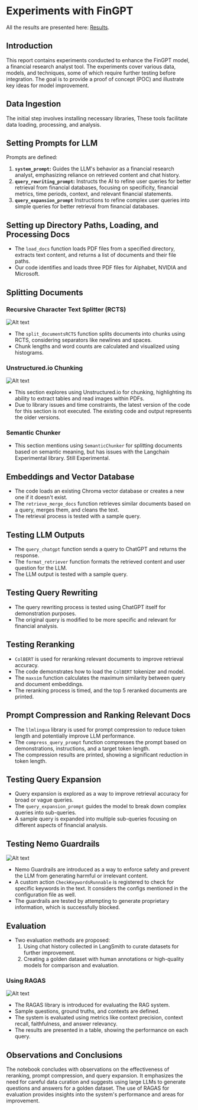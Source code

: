 # Experiments with FinGPT

All the results are presented here: [Results](https://github.com/xandie985/RAGFinanceChatBot/blob/main/notebooks/langsmith_groq_openaiembed.ipynb).

## Introduction

This report contains experiments conducted to enhance the FinGPT model, a financial research analyst tool. The experiments cover various data, models, and techniques, some of which require further testing before integration. The goal is to provide a proof of concept (POC) and illustrate key ideas for model improvement.

## Data Ingestion

The initial step involves installing necessary libraries, These tools facilitate data loading, processing, and analysis.

## Setting Prompts for LLM

Prompts are defined:

1.  **`system_prompt`:** Guides the LLM's behavior as a financial research analyst, emphasizing reliance on retrieved content and chat history.
2.  **`query_rewriting_prompt`:** Instructs the AI to refine user queries for better retrieval from financial databases, focusing on specificity, financial metrics, time periods, context, and relevant financial statements.
3. **`query_expansion_prompt`** Instructions to refine complex user queries into simple queries for better retrieval from financial databases.

## Setting up Directory Paths, Loading, and Processing Docs

*   The `load_docs` function loads PDF files from a specified directory, extracts text content, and returns a list of documents and their file paths.
*   Our code identifies and loads three PDF files for Alphabet, NVIDIA and Microsoft.

## Splitting Documents

### Recursive Character Text Splitter (RCTS)
![Alt text](images/image11.png)

*   The `split_documentsRCTS` function splits documents into chunks using RCTS, considering separators like newlines and spaces.
*   Chunk lengths and word counts are calculated and visualized using histograms.

### Unstructured.io Chunking
![Alt text](images/image12.png)
*   This section explores using Unstructured.io for chunking, highlighting its ability to extract tables and read images within PDFs.
*   Due to library issues and time constraints, the latest version of the code for this section is not executed. The existing code and output represents the older versions. 

### Semantic Chunker

*   This section mentions using `SemanticChunker` for splitting documents based on semantic meaning, but has issues with the Langchain Experimental library. Still Experimental. 

## Embeddings and Vector Database

*   The code loads an existing Chroma vector database or creates a new one if it doesn't exist.
*   The `retrieve_merge_docs` function retrieves similar documents based on a query, merges them, and cleans the text.
*   The retrieval process is tested with a sample query.

## Testing LLM Outputs

*   The `query_chatgpt` function sends a query to ChatGPT and returns the response.
*   The `format_retriever` function formats the retrieved content and user question for the LLM.
*   The LLM output is tested with a sample query.

## Testing Query Rewriting

*   The query rewriting process is tested using ChatGPT itself for demonstration purposes.
*   The original query is modified to be more specific and relevant for financial analysis.

## Testing Reranking

*   `ColBERT` is used for reranking relevant documents to improve retrieval accuracy.
*   The code demonstrates how to load the `ColBERT` tokenizer and model.
*   The `maxsim` function calculates the maximum similarity between query and document embeddings.
*   The reranking process is timed, and the top 5 reranked documents are printed.

## Prompt Compression and Ranking Relevant Docs

*   The `llmlingua` library is used for prompt compression to reduce token length and potentially improve LLM performance.
*   The `compress_query_prompt` function compresses the prompt based on demonstrations, instructions, and a target token length.
*   The compression results are printed, showing a significant reduction in token length.

## Testing Query Expansion

*   Query expansion is explored as a way to improve retrieval accuracy for broad or vague queries.
*   The `query_expansion_prompt` guides the model to break down complex queries into sub-queries.
*   A sample query is expanded into multiple sub-queries focusing on different aspects of financial analysis.

## Testing Nemo Guardrails
![Alt text](images/image16.jpg)

*   Nemo Guardrails are introduced as a way to enforce safety and prevent the LLM from generating harmful or irrelevant content.
*   A custom action `CheckKeywordsRunnable` is registered to check for specific keywords in the text. It considers the configs mentioned in the configuration file as well. 
*   The guardrails are tested by attempting to generate proprietary information, which is successfully blocked.

## Evaluation

*   Two evaluation methods are proposed:
    1.  Using chat history collected in LangSmith to curate datasets for further improvement.
    2.  Creating a golden dataset with human annotations or high-quality models for comparison and evaluation.

### Using RAGAS
![Alt text](images/image13.png)

*   The RAGAS library is introduced for evaluating the RAG system.
*   Sample questions, ground truths, and contexts are defined.
*   The system is evaluated using metrics like context precision, context recall, faithfulness, and answer relevancy.
*   The results are presented in a table, showing the performance on each query.

## Observations and Conclusions

The notebook concludes with observations on the effectiveness of reranking, prompt compression, and query expansion. It emphasizes the need for careful data curation and suggests using large LLMs to generate questions and answers for a golden dataset. The use of RAGAS for evaluation provides insights into the system's performance and areas for improvement.

